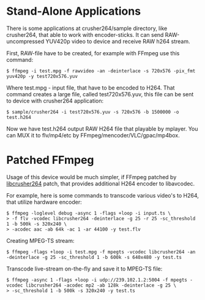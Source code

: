 # Stand-Alone Applications #

There is some applications at crusher264/sample directory, like crusher264, that able to work with encoder-sticks. It can send RAW-uncompressed YUV420p video to device and receive RAW h264 stream.

First, RAW-file have to be created, for example with FFmpeg use this command:
```
$ ffmpeg -i test.mpg -f rawvideo -an -deinterlace -s 720x576 -pix_fmt yuv420p -y test720x576.yuv
```

Where test.mpg - input file, that have to be encoded to H264. That command creates a large file, called test720x576.yuv, this file can be sent to device with crusher264 application:
```
$ sample/crusher264 -i test720x576.yuv -s 720x576 -b 1500000 -o test.h264
```

Now we have test.h264 output RAW H264 file that playable by mplayer. You can MUX it to flv/mp4/etc by FFmpeg/mencoder/VLC/gpac/mp4box.

# Patched FFmpeg #

Usage of this device would be much simpler, if FFmpeg patched by [libcrusher264](http://code.google.com/p/crusher264/wiki/ffmpeg) patch, that provides additional H264 encoder to libavcodec.

For example, here is some commands to transcode various video's to H264, that utilize hardware encoder:

```
$ ffmpeg -loglevel debug -async 1 -flags +loop -i input.ts \
> -f flv -vcodec libcrusher264 -deinterlace -g 25 -r 25 -sc_threshold 1 -b 500k -s 320x240 \
> -acodec aac -ab 64k -ac 1 -ar 44100 -y test.flv
```

Creating MPEG-TS stream:
```
$ ffmpeg -flags +loop -i test.mpg -f mpegts -vcodec libcrusher264 -an -deinterlace -g 25 -sc_threshold 1 -b 600k -s 640x480 -y test.ts
```

Transcode live-stream on-the-fly and save it to MPEG-TS file:
```
$ ffmpeg -async 1 -flags +loop -i udp://239.102.1.2:5004 -f mpegts -vcodec libcrusher264 -acodec mp2 -ab 128k -deinterlace -g 25 \
> -sc_threshold 1 -b 500k -s 320x240 -y test.ts
```